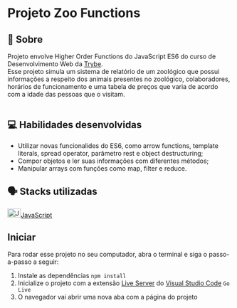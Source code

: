 # Projeto Zoo Functions

## :page_facing_up: Sobre

Projeto envolve Higher Order Functions do JavaScript ES6 do curso de Desenvolvimento Web da [Trybe](https://www.betrybe.com).<br>
Esse projeto simula um sistema de relatório de um zoológico que possui informações a respeito dos animais presentes no zoológico, colaboradores, horários de funcionamento e uma tabela de preços que varia de acordo com a idade das pessoas que o visitam.<br><br>

## :computer: Habilidades desenvolvidas

- Utilizar novas funcionalides do ES6, como arrow functions, template literals, spread operator, parâmetro rest e object destructuring;
- Compor objetos e ler suas informações com diferentes métodos;
- Manipular arrays com funções como map, filter e reduce.

## :speaking_head: Stacks utilizadas
<div align="left">
  <a href="https://developer.mozilla.org/pt-BR/docs/Web/JavaScript" title="JavaScript"><img alt="JavaScript icon" height="20px" width="30px" src="https://cdn.jsdelivr.net/gh/devicons/devicon/icons/javascript/javascript-original.svg" />JavaScript</a>
</div>

## Iniciar

Para rodar esse projeto no seu computador, abra o terminal e siga o passo-a-passo a seguir:

1. Instale as dependências `npm install`
2. Inicialize o projeto com a extensão [Live Server](https://marketplace.visualstudio.com/items?itemName=ritwickdey.LiveServer) do [Visual Studio Code](https://code.visualstudio.com/) `Go Live`
3. O navegador vai abrir uma nova aba com a página do projeto 
